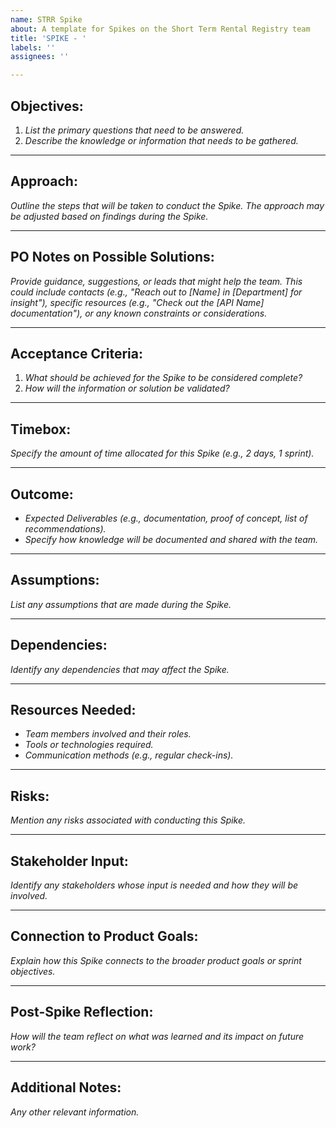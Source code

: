 ```yaml
---
name: STRR Spike
about: A template for Spikes on the Short Term Rental Registry team
title: 'SPIKE - '
labels: ''
assignees: ''

---
```


## **Objectives:**

1. *List the primary questions that need to be answered.*
2. *Describe the knowledge or information that needs to be gathered.*

---

## **Approach:**
*Outline the steps that will be taken to conduct the Spike. The approach may be adjusted based on findings during the Spike.*

---

## **PO Notes on Possible Solutions:**
*Provide guidance, suggestions, or leads that might help the team. This could include contacts (e.g., "Reach out to [Name] in [Department] for insight"), specific resources (e.g., "Check out the [API Name] documentation"), or any known constraints or considerations.*

---

## **Acceptance Criteria:**

1. *What should be achieved for the Spike to be considered complete?*
2. *How will the information or solution be validated?*

---

## **Timebox:**
*Specify the amount of time allocated for this Spike (e.g., 2 days, 1 sprint).*

---

## **Outcome:**

- *Expected Deliverables (e.g., documentation, proof of concept, list of recommendations).*
- *Specify how knowledge will be documented and shared with the team.*

---

## **Assumptions:**
*List any assumptions that are made during the Spike.*

---

## **Dependencies:**
*Identify any dependencies that may affect the Spike.*

---

## **Resources Needed:**

- *Team members involved and their roles.*
- *Tools or technologies required.*
- *Communication methods (e.g., regular check-ins).*

---

## **Risks:**
*Mention any risks associated with conducting this Spike.*

---

## **Stakeholder Input:**
*Identify any stakeholders whose input is needed and how they will be involved.*

---

## **Connection to Product Goals:**
*Explain how this Spike connects to the broader product goals or sprint objectives.*

---

## **Post-Spike Reflection:**
*How will the team reflect on what was learned and its impact on future work?*

---

## **Additional Notes:**
*Any other relevant information.*

